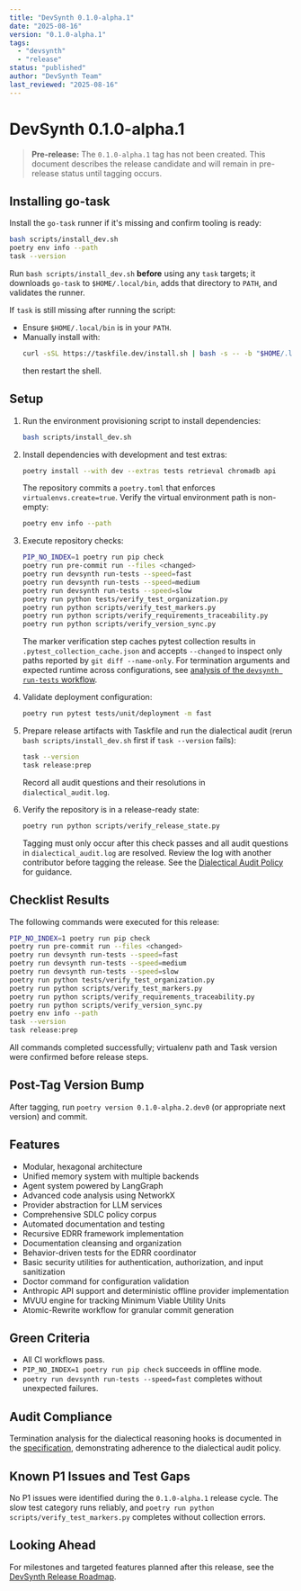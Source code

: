 ```yaml
---
title: "DevSynth 0.1.0-alpha.1"
date: "2025-08-16"
version: "0.1.0-alpha.1"
tags:
  - "devsynth"
  - "release"
status: "published"
author: "DevSynth Team"
last_reviewed: "2025-08-16"
---
```


# DevSynth 0.1.0-alpha.1

> **Pre-release:** The `0.1.0-alpha.1` tag has not been created. This document describes the release candidate and will remain in pre-release status until tagging occurs.

## Installing go-task

Install the `go-task` runner if it's missing and confirm tooling is ready:

```bash
bash scripts/install_dev.sh
poetry env info --path
task --version
```

Run `bash scripts/install_dev.sh` **before** using any `task` targets; it
downloads `go-task` to `$HOME/.local/bin`, adds that directory to `PATH`, and
validates the runner.

If `task` is still missing after running the script:

- Ensure `$HOME/.local/bin` is in your `PATH`.
- Manually install with:
  ```bash
  curl -sSL https://taskfile.dev/install.sh | bash -s -- -b "$HOME/.local/bin"
  ```
  then restart the shell.

## Setup

1. Run the environment provisioning script to install dependencies:
   ```bash
   bash scripts/install_dev.sh
   ```
2. Install dependencies with development and test extras:
   ```bash
   poetry install --with dev --extras tests retrieval chromadb api
   ```
   The repository commits a `poetry.toml` that enforces `virtualenvs.create=true`.
   Verify the virtual environment path is non-empty:
   ```bash
   poetry env info --path
   ```
3. Execute repository checks:
   ```bash
   PIP_NO_INDEX=1 poetry run pip check
   poetry run pre-commit run --files <changed>
   poetry run devsynth run-tests --speed=fast
   poetry run devsynth run-tests --speed=medium
   poetry run devsynth run-tests --speed=slow
   poetry run python tests/verify_test_organization.py
   poetry run python scripts/verify_test_markers.py
   poetry run python scripts/verify_requirements_traceability.py
   poetry run python scripts/verify_version_sync.py
   ```
   The marker verification step caches pytest collection results in `.pytest_collection_cache.json` and accepts `--changed` to inspect only paths reported by `git diff --name-only`.
   For termination arguments and expected runtime across configurations, see [analysis of the `devsynth run-tests` workflow](../analysis/run_tests_workflow_analysis.md).
4. Validate deployment configuration:
   ```bash
   poetry run pytest tests/unit/deployment -m fast
   ```
5. Prepare release artifacts with Taskfile and run the dialectical audit (rerun `bash scripts/install_dev.sh` first if `task --version` fails):
   ```bash
   task --version
   task release:prep
   ```
   Record all audit questions and their resolutions in `dialectical_audit.log`.

6. Verify the repository is in a release-ready state:
   ```bash
   poetry run python scripts/verify_release_state.py
   ```
   Tagging must only occur after this check passes and all audit questions in `dialectical_audit.log` are resolved.
  Review the log with another contributor before tagging the release.
  See the [Dialectical Audit Policy](../policies/dialectical_audit.md) for guidance.

## Checklist Results

The following commands were executed for this release:

```bash
PIP_NO_INDEX=1 poetry run pip check
poetry run pre-commit run --files <changed>
poetry run devsynth run-tests --speed=fast
poetry run devsynth run-tests --speed=medium
poetry run devsynth run-tests --speed=slow
poetry run python tests/verify_test_organization.py
poetry run python scripts/verify_test_markers.py
poetry run python scripts/verify_requirements_traceability.py
poetry run python scripts/verify_version_sync.py
poetry env info --path
task --version
task release:prep
```

All commands completed successfully; virtualenv path and Task version were confirmed before release steps.
## Post-Tag Version Bump
After tagging, run `poetry version 0.1.0-alpha.2.dev0` (or appropriate next version) and commit.



## Features

- Modular, hexagonal architecture
- Unified memory system with multiple backends
- Agent system powered by LangGraph
- Advanced code analysis using NetworkX
- Provider abstraction for LLM services
- Comprehensive SDLC policy corpus
- Automated documentation and testing
- Recursive EDRR framework implementation
- Documentation cleansing and organization
- Behavior-driven tests for the EDRR coordinator
- Basic security utilities for authentication, authorization, and input sanitization
- Doctor command for configuration validation
- Anthropic API support and deterministic offline provider implementation
- MVUU engine for tracking Minimum Viable Utility Units
- Atomic-Rewrite workflow for granular commit generation

## Green Criteria

- All CI workflows pass.
- `PIP_NO_INDEX=1 poetry run pip check` succeeds in offline mode.
- `poetry run devsynth run-tests --speed=fast` completes without unexpected failures.

## Audit Compliance

Termination analysis for the dialectical reasoning hooks is documented in the
[specification](../specifications/dialectical_reasoning.md#termination),
demonstrating adherence to the dialectical audit policy.

## Known P1 Issues and Test Gaps

No P1 issues were identified during the `0.1.0-alpha.1` release cycle. The slow test category runs reliably, and `poetry run python scripts/verify_test_markers.py` completes without collection errors.

## Looking Ahead

For milestones and targeted features planned after this release, see the [DevSynth Release Roadmap](roadmap.md).
